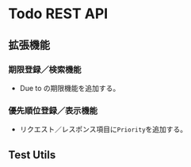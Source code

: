 # Todo REST API

## 拡張機能

### 期限登録／検索機能
* Due to の期限機能を追加する。

### 優先順位登録／表示機能
* リクエスト／レスポンス項目に`Priority`を追加する。

## Test Utils
